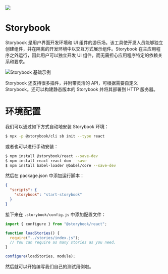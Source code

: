 ![](https://i.postimg.cc/wjc6ss1H/image.png)

# Storybook

Storybook 是用户界面开发环境和 UI 组件的游乐场。该工具使开发人员能够独立创建组件，并在隔离的开发环境中以交互方式展示组件。Storybook 在主应用程序之外运行，因此用户可以独立开发 UI 组件，而无需担心应用程序特定的依赖关系和要求。

![Storybook 基础示例](https://i.postimg.cc/wjc6ss1H/image.png)

Storybook 还支持很多插件，并附带灵活的 API，可根据需要自定义 Storybook。还可以构建静态版本的 Storybook 并将其部署到 HTTP 服务器。

# 环境配置

我们可以通过如下方式自动地安装 Storybook 环境：

```sh
$ npx -p @storybook/cli sb init --type react
```

或者也可以进行手动安装：

```sh
$ npm install @storybook/react --save-dev
$ npm install react react-dom --save
$ npm install babel-loader @babel/core --save-dev
```

然后在 package.json 中添加运行脚本：

```json
{
  "scripts": {
    "storybook": "start-storybook"
  }
}
```

接下来在 `.storybook/config.js` 中添加配置文件：

```js
import { configure } from "@storybook/react";

function loadStories() {
  require("../stories/index.js");
  // You can require as many stories as you need.
}

configure(loadStories, module);
```

然后就可以开始编写我们自己的测试用例啦。
